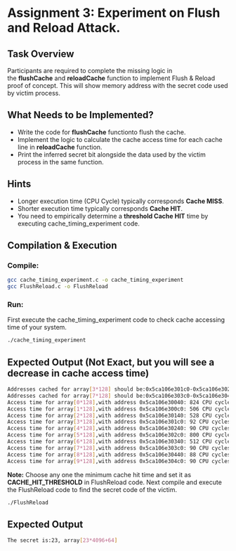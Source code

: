 # Assignment 3: Experiment on Flush and Reload Attack. 

## Task Overview
Participants are required to complete the missing logic in the **flushCache** and **reloadCache** function to implement Flush & Reload proof of concept. This will show memory address with the secret code used by victim process.
 
## What Needs to be Implemented?
- Write the code for **flushCache** functionto flush the cache.
- Implement the logic to calculate the cache access time for each cache line in **reloadCache** function.
- Print the inferred secret bit alongside the data used by the victim process in the same function.
 
## Hints
- Longer execution time (CPU Cycle) typically corresponds **Cache MISS**.
- Shorter execution time typically corresponds **Cache HIT**.
- You need to empirically determine a **threshold Cache HIT** time by executing cache_timing_experiment code.

## Compilation & Execution
### Compile:
```sh
gcc cache_timing_experiment.c -o cache_timing_experiment
gcc FlushReload.c -o FlushReload
```
### Run:
First execute the cache_timing_experiment code to check cache accessing time of your system.
```sh
./cache_timing_experiment
```
## Expected Output (Not Exact, but you will see a decrease in cache access time)
```sh
Addresses cached for array[3*128] should be:0x5ca106e301c0-0x5ca106e30200
Addresses cached for array[7*128] should be:0x5ca106e303c0-0x5ca106e30400
Access time for array[0*128],with address 0x5ca106e30040: 824 CPU cycles
Access time for array[1*128],with address 0x5ca106e300c0: 506 CPU cycles
Access time for array[2*128],with address 0x5ca106e30140: 528 CPU cycles
Access time for array[3*128],with address 0x5ca106e301c0: 92 CPU cycles
Access time for array[4*128],with address 0x5ca106e30240: 90 CPU cycles
Access time for array[5*128],with address 0x5ca106e302c0: 800 CPU cycles
Access time for array[6*128],with address 0x5ca106e30340: 512 CPU cycles
Access time for array[7*128],with address 0x5ca106e303c0: 90 CPU cycles
Access time for array[8*128],with address 0x5ca106e30440: 88 CPU cycles
Access time for array[9*128],with address 0x5ca106e304c0: 90 CPU cycles
```
**Note:** Choose any one the minimum cache hit time and set it as **CACHE_HIT_THRESHOLD** in FlushReload code. Next compile and execute the FlushReload code to find the secret code of the victim.
```sh
./FlushReload
```
## Expected Output
```sh
The secret is:23, array[23*4096+64]
```

